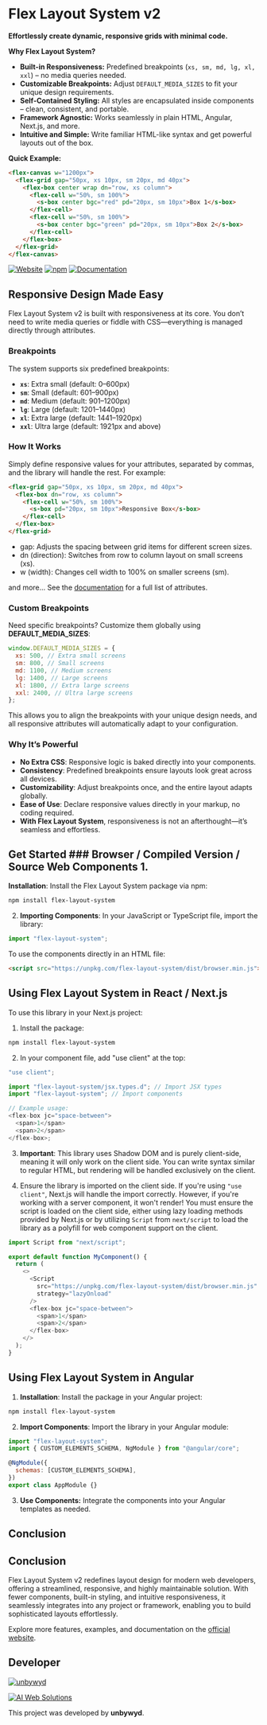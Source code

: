# Flex Layout System v2

**Effortlessly create dynamic, responsive grids with minimal code.**

**Why Flex Layout System?**

- **Built-in Responsiveness:** Predefined breakpoints (`xs, sm, md, lg, xl, xxl`) – no media queries needed.
- **Customizable Breakpoints:** Adjust `DEFAULT_MEDIA_SIZES` to fit your unique design requirements.
- **Self-Contained Styling:** All styles are encapsulated inside components – clean, consistent, and portable.
- **Framework Agnostic:** Works seamlessly in plain HTML, Angular, Next.js, and more.
- **Intuitive and Simple:** Write familiar HTML-like syntax and get powerful layouts out of the box.

**Quick Example:**

```html
<flex-canvas w="1200px">
  <flex-grid gap="50px, xs 10px, sm 20px, md 40px">
    <flex-box center wrap dn="row, xs column">
      <flex-cell w="50%, sm 100%">
        <s-box center bgc="red" pd="20px, sm 10px">Box 1</s-box>
      </flex-cell>
      <flex-cell w="50%, sm 100%">
        <s-box center bgc="green" pd="20px, sm 10px">Box 2</s-box>
      </flex-cell>
    </flex-box>
  </flex-grid>
</flex-canvas>
```

[![Website](https://img.shields.io/badge/Website-Official-blue)](https://flexlayout.com/)
[![npm](https://img.shields.io/badge/npm-Package-red)](https://www.npmjs.com/package/flex-layout-system)
[![Documentation](https://img.shields.io/badge/Docs-Documentation-green)](https://flexlayout.com/docs)

## Responsive Design Made Easy

Flex Layout System v2 is built with responsiveness at its core. You don’t need to write media queries or fiddle with CSS—everything is managed directly through attributes.

### Breakpoints

The system supports six predefined breakpoints:

- **`xs`**: Extra small (default: 0–600px)
- **`sm`**: Small (default: 601–900px)
- **`md`**: Medium (default: 901–1200px)
- **`lg`**: Large (default: 1201–1440px)
- **`xl`**: Extra large (default: 1441–1920px)
- **`xxl`**: Ultra large (default: 1921px and above)

### How It Works

Simply define responsive values for your attributes, separated by commas, and the library will handle the rest. For example:

```html
<flex-grid gap="50px, xs 10px, sm 20px, md 40px">
  <flex-box dn="row, xs column">
    <flex-cell w="50%, sm 100%">
      <s-box pd="20px, sm 10px">Responsive Box</s-box>
    </flex-cell>
  </flex-box>
</flex-grid>
```

- gap: Adjusts the spacing between grid items for different screen sizes.
- dn (direction): Switches from row to column layout on small screens (xs).
- w (width): Changes cell width to 100% on smaller screens (sm).

and more... See the [documentation](https://flexlayout.com/docs) for a full list of attributes.

### Custom Breakpoints

Need specific breakpoints? Customize them globally using **DEFAULT_MEDIA_SIZES**:

```js
window.DEFAULT_MEDIA_SIZES = {
  xs: 500, // Extra small screens
  sm: 800, // Small screens
  md: 1100, // Medium screens
  lg: 1400, // Large screens
  xl: 1800, // Extra large screens
  xxl: 2400, // Ultra large screens
};
```

This allows you to align the breakpoints with your unique design needs, and all responsive attributes will automatically adapt to your configuration.

### Why It’s Powerful

- **No Extra CSS**: Responsive logic is baked directly into your components.
- **Consistency**: Predefined breakpoints ensure layouts look great across all devices.
- **Customizability**: Adjust breakpoints once, and the entire layout adapts globally.
- **Ease of Use**: Declare responsive values directly in your markup, no coding required.
- **With Flex Layout System**, responsiveness is not an afterthought—it’s seamless and effortless.

## Get Started ### Browser / Compiled Version / Source Web Components 1.

**Installation**: Install the Flex Layout System package via npm:

```bash
npm install flex-layout-system
```

2. **Importing Components**:
   In your JavaScript or TypeScript file, import the library:

```js
import "flex-layout-system";
```

To use the components directly in an HTML file:

```html
<script src="https://unpkg.com/flex-layout-system/dist/browser.min.js"></script>
```

## Using Flex Layout System in React / Next.js

To use this library in your Next.js project:

1. Install the package:

```bash
npm install flex-layout-system
```

2. In your component file, add "use client" at the top:

```js
"use client";

import "flex-layout-system/jsx.types.d"; // Import JSX types
import "flex-layout-system"; // Import components

// Example usage:
<flex-box jc="space-between">
  <span>1</span>
  <span>2</span>
</flex-box>;
```

3. **Important**: This library uses Shadow DOM and is purely client-side, meaning it will only work on the client side. You can write syntax similar to regular HTML, but rendering will be handled exclusively on the client.

4. Ensure the library is imported on the client side. If you're using `"use client"`, Next.js will handle the import correctly. However, if you're working with a server component, it won't render! You must ensure the script is loaded on the client side, either using lazy loading methods provided by Next.js or by utilizing `Script` from `next/script` to load the library as a polyfill for web component support on the client.

```js
import Script from "next/script";

export default function MyComponent() {
  return (
    <>
      <Script
        src="https://unpkg.com/flex-layout-system/dist/browser.min.js"
        strategy="lazyOnload"
      />
      <flex-box jc="space-between">
        <span>1</span>
        <span>2</span>
      </flex-box>
    </>
  );
}
```

## Using Flex Layout System in Angular

1. **Installation**:
   Install the package in your Angular project:

```bash
npm install flex-layout-system
```

2. **Import Components**:
   Import the library in your Angular module:

```js
import "flex-layout-system";
import { CUSTOM_ELEMENTS_SCHEMA, NgModule } from "@angular/core";

@NgModule({
  schemas: [CUSTOM_ELEMENTS_SCHEMA],
})
export class AppModule {}
```

3. **Use Components:**
   Integrate the components into your Angular templates as needed.

## Conclusion

## Conclusion

Flex Layout System v2 redefines layout design for modern web developers, offering a streamlined, responsive, and highly maintainable solution. With fewer components, built-in styling, and intuitive responsiveness, it seamlessly integrates into any project or framework, enabling you to build sophisticated layouts effortlessly.

Explore more features, examples, and documentation on the [official website](https://flexlayout.com).

## Developer

[![unbywyd](https://img.shields.io/badge/unbywyd-Web_Developer-green)](https://unbywyd.com)

[![AI Web Solutions](https://img.shields.io/badge/AI_Web_Solutions-aiweb.co.il-black)](https://aiweb.co.il)

This project was developed by **unbywyd**.
